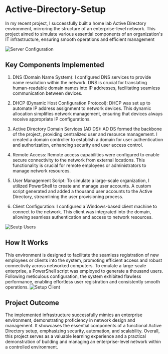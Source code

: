 # Active-Directory-Setup
In my recent project, I successfully built a home lab Active Directory environment, mirroring the structure of an enterprise-level network. This project aimed to simulate various essential components of an organization's IT infrastructure, ensuring smooth operations and efficient management


![Server Configuration](https://github.com/GussBad/Active-Directory-Setup/assets/98527927/f43c7b70-c75b-4609-9fbc-342ed047f5a9)



## Key Components Implemented

1. DNS (Domain Name System): I configured DNS services to provide name resolution within the network. DNS is crucial for translating human-readable domain names into IP addresses, facilitating seamless communication between devices.

2. DHCP (Dynamic Host Configuration Protocol): DHCP was set up to automate IP address assignment to network devices. This dynamic allocation simplifies network management, ensuring that devices always receive appropriate IP configurations.

3. Active Directory Domain Services (AD DS): AD DS formed the backbone of the project, providing centralized user and resource management. I created a domain controller to establish a domain for user authentication and authorization, enhancing security and user access control.

4. Remote Access: Remote access capabilities were configured to enable secure connectivity to the network from external locations. This functionality is crucial for remote employees or administrators to manage network resources.

5. User Management Script: To simulate a large-scale organization, I utilized PowerShell to create and manage user accounts. A custom script generated and added a thousand user accounts to the Active Directory, streamlining the user provisioning process.

6. Client Configuration: I configured a Windows-based client machine to connect to the network. This client was integrated into the domain, allowing seamless authentication and access to network resources.

![Seutp Users](https://github.com/GussBad/Active-Directory-Setup/assets/98527927/1df6868e-9cce-4d79-9c70-7c5e51e9b13c) 






## How It Works

This environment is designed to facilitate the seamless registration of new employees or clients into the system, promoting efficient access and robust connectivity across networked computers. To emulate a large-scale enterprise, a PowerShell script was employed to generate a thousand users. Following meticulous configuration, the system exhibited flawless performance, enabling effortless user registration and consistently smooth operations.
![Setup Client](https://github.com/GussBad/Active-Directory-Setup/assets/98527927/1dbddf51-61c7-4be4-9610-a54c489dea04)


## Project Outcome
The implemented infrastructure successfully mimics an enterprise environment, demonstrating proficiency in network design and management. It showcases the essential components of a functional Active Directory setup, emphasizing security, automation, and scalability.
Overall, this project serves as a valuable learning experience and a practical demonstration of building and managing an enterprise-level network within a controlled environment.


